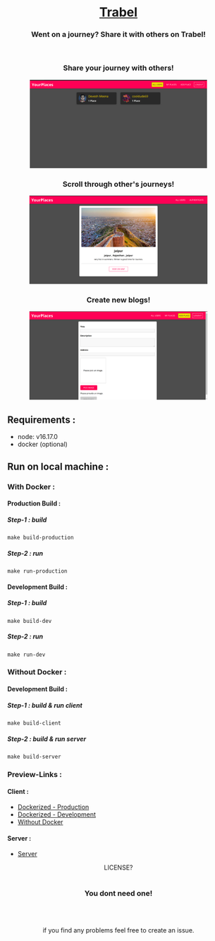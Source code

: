 <h1 align="center" ><a href="http://ec2-13-232-224-104.ap-south-1.compute.amazonaws.com:8080/">Trabel</a></h1>

 <h3 align="center">Went on a journey? Share it with others on Trabel!</h2>

</br>

 <h3 align="center"><strong>Share your journey with others!</strong></h2>
 <p align="center"><img src="./images/home-page.png" height="200px"/></p>

 <h3 align="center"><strong>Scroll through other's journeys!</strong></h2>
 <p align="center"><img src="./images/places.png" height="200px"/></p>

 <h3 align="center"><strong>Create new blogs!</strong></h2>
 <p align="center"><img src="./images/add-place.png" height="200px"/></p>

## Requirements :

- node: v16.17.0
- docker (optional)

## Run on local machine :

### With Docker :

#### Production Build :

##### Step-1 : build

    make build-production

##### Step-2 : run

    make run-production

#### Development Build :

##### Step-1 : build

    make build-dev

##### Step-2 : run

    make run-dev

### Without Docker :

#### Development Build :

##### Step-1 : build & run client

    make build-client

##### Step-2 : build & run server

    make build-server

### Preview-Links :

#### Client :

- [Dockerized - Production](https://localhost:8080)
- [Dockerized - Development](https://localhost:3000)
- [Without Docker](https://localhost:3000)

#### Server :

- [Server](https://localhost:5000)

<div align="center">LICENSE? </br></br><h3>You dont need one!</h3> </div>

</br>
</br>
<p align="center">if you find any problems feel free to create an issue.</p>